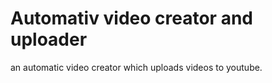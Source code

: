 # Automativ video creator and uploader

an automatic video creator which uploads videos to youtube.

